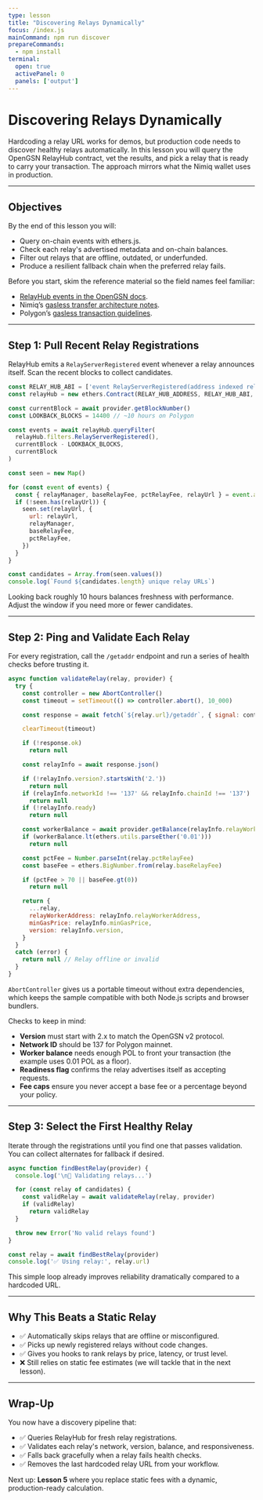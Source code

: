 ```yaml
---
type: lesson
title: "Discovering Relays Dynamically"
focus: /index.js
mainCommand: npm run discover
prepareCommands:
  - npm install
terminal:
  open: true
  activePanel: 0
  panels: ['output']
---
```


# Discovering Relays Dynamically

Hardcoding a relay URL works for demos, but production code needs to discover healthy relays automatically. In this lesson you will query the OpenGSN RelayHub contract, vet the results, and pick a relay that is ready to carry your transaction. The approach mirrors what the Nimiq wallet uses in production.

---

## Objectives

By the end of this lesson you will:

- Query on-chain events with ethers.js.
- Check each relay's advertised metadata and on-chain balances.
- Filter out relays that are offline, outdated, or underfunded.
- Produce a resilient fallback chain when the preferred relay fails.

Before you start, skim the reference material so the field names feel familiar:

- [RelayHub events in the OpenGSN docs](https://docs.opengsn.org/contracts/relay-hub.html).
- Nimiq’s [gasless transfer architecture notes](https://developers.nimiq.com/).
- Polygon’s [gasless transaction guidelines](https://docs.polygon.technology/).

---

## Step 1: Pull Recent Relay Registrations

RelayHub emits a `RelayServerRegistered` event whenever a relay announces itself. Scan the recent blocks to collect candidates.

```js title="discover-relays.ts" showLineNumbers mark=6-24
const RELAY_HUB_ABI = ['event RelayServerRegistered(address indexed relayManager, uint256 baseRelayFee, uint256 pctRelayFee, string relayUrl)']
const relayHub = new ethers.Contract(RELAY_HUB_ADDRESS, RELAY_HUB_ABI, provider)

const currentBlock = await provider.getBlockNumber()
const LOOKBACK_BLOCKS = 14400 // ~10 hours on Polygon

const events = await relayHub.queryFilter(
  relayHub.filters.RelayServerRegistered(),
  currentBlock - LOOKBACK_BLOCKS,
  currentBlock
)

const seen = new Map()

for (const event of events) {
  const { relayManager, baseRelayFee, pctRelayFee, relayUrl } = event.args
  if (!seen.has(relayUrl)) {
    seen.set(relayUrl, {
      url: relayUrl,
      relayManager,
      baseRelayFee,
      pctRelayFee,
    })
  }
}

const candidates = Array.from(seen.values())
console.log(`Found ${candidates.length} unique relay URLs`)
```

Looking back roughly 10 hours balances freshness with performance. Adjust the window if you need more or fewer candidates.

---

## Step 2: Ping and Validate Each Relay

For every registration, call the `/getaddr` endpoint and run a series of health checks before trusting it.

```js title="validate-relay.ts" showLineNumbers mark=6-29
async function validateRelay(relay, provider) {
  try {
    const controller = new AbortController()
    const timeout = setTimeout(() => controller.abort(), 10_000)

    const response = await fetch(`${relay.url}/getaddr`, { signal: controller.signal })

    clearTimeout(timeout)

    if (!response.ok)
      return null

    const relayInfo = await response.json()

    if (!relayInfo.version?.startsWith('2.'))
      return null
    if (relayInfo.networkId !== '137' && relayInfo.chainId !== '137')
      return null
    if (!relayInfo.ready)
      return null

    const workerBalance = await provider.getBalance(relayInfo.relayWorkerAddress)
    if (workerBalance.lt(ethers.utils.parseEther('0.01')))
      return null

    const pctFee = Number.parseInt(relay.pctRelayFee)
    const baseFee = ethers.BigNumber.from(relay.baseRelayFee)

    if (pctFee > 70 || baseFee.gt(0))
      return null

    return {
      ...relay,
      relayWorkerAddress: relayInfo.relayWorkerAddress,
      minGasPrice: relayInfo.minGasPrice,
      version: relayInfo.version,
    }
  }
  catch (error) {
    return null // Relay offline or invalid
  }
}
```

`AbortController` gives us a portable timeout without extra dependencies, which keeps the sample compatible with both Node.js scripts and browser bundlers.

Checks to keep in mind:

- **Version** must start with 2.x to match the OpenGSN v2 protocol.
- **Network ID** should be 137 for Polygon mainnet.
- **Worker balance** needs enough POL to front your transaction (the example uses 0.01 POL as a floor).
- **Readiness flag** confirms the relay advertises itself as accepting requests.
- **Fee caps** ensure you never accept a base fee or a percentage beyond your policy.

---

## Step 3: Select the First Healthy Relay

Iterate through the registrations until you find one that passes validation. You can collect alternates for fallback if desired.

```js title="find-best-relay.ts" showLineNumbers mark=3-14
async function findBestRelay(provider) {
  console.log('\n🔬 Validating relays...')

  for (const relay of candidates) {
    const validRelay = await validateRelay(relay, provider)
    if (validRelay)
      return validRelay
  }

  throw new Error('No valid relays found')
}

const relay = await findBestRelay(provider)
console.log('✅ Using relay:', relay.url)
```

This simple loop already improves reliability dramatically compared to a hardcoded URL.

---

## Why This Beats a Static Relay

- ✅ Automatically skips relays that are offline or misconfigured.
- ✅ Picks up newly registered relays without code changes.
- ✅ Gives you hooks to rank relays by price, latency, or trust level.
- ❌ Still relies on static fee estimates (we will tackle that in the next lesson).

---

## Wrap-Up

You now have a discovery pipeline that:

- ✅ Queries RelayHub for fresh relay registrations.
- ✅ Validates each relay's network, version, balance, and responsiveness.
- ✅ Falls back gracefully when a relay fails health checks.
- ✅ Removes the last hardcoded relay URL from your workflow.

Next up: **Lesson 5** where you replace static fees with a dynamic, production-ready calculation.
